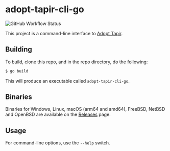 # adopt-tapir-cli-go

![GitHub Workflow Status](https://img.shields.io/github/workflow/status/clementi/adopt-tapir-cli-go/Go)

This project is a command-line interface to [Adopt Tapir](https://adopt-tapir.softwaremill.com).

## Building

To build, clone this repo, and in the repo directory, do the following:

```sh
$ go build
```

This will produce an executable called `adopt-tapir-cli-go`.

## Binaries

Binaries for Windows, Linux, macOS (arm64 and amd64), FreeBSD, NetBSD and OpenBSD are available on the [Releases](https://github.com/clementi/adopt-tapir-cli-go/releases) page.

## Usage

For command-line options, use the `--help` switch.
